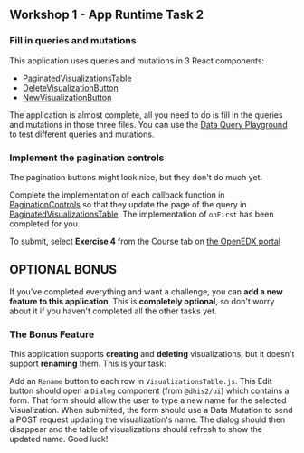 ## Workshop 1 - App Runtime Task 2

### Fill in queries and mutations

This application uses queries and mutations in 3 React components:
- [PaginatedVisualizationsTable](./src/components/PaginatedVisualizationsTable.js)
- [DeleteVisualizationButton](./src/components/DeleteVisualizationButton.js)
- [NewVisualizationButton](./src/components/NewVisualizationButton.js)

The application is almost complete, all you need to do is fill in the queries and mutations in those three files.  You can use the [Data Query Playground](https://runtime.dhis2.nu/playground) to test different queries and mutations.

### Implement the pagination controls

The pagination buttons might look nice, but they don't do much yet.

Complete the implementation of each callback function in [PaginationControls](./src/components/PaginationControls.js) so that they update the page of the query in [PaginatedVisualizationsTable](./src/components/PaginatedVisualizationsTable.js).  The implementation of `onFirst` has been completed for you.

To submit, select **Exercise 4** from the Course tab on [the OpenEDX portal](https://academy.dhis2.org/courses/course-v1:HISP_UiO+D2ADd100EN+2020_Q3)

## OPTIONAL BONUS

If you've completed everything and want a challenge, you can **add a new feature to this application**.  This is **completely optional**, so don't worry about it if you haven't completed all the other tasks yet.

### The Bonus Feature

This application supports **creating** and **deleting** visualizations, but it doesn't support **renaming** them.  This is your task:

Add an `Rename` button to each row in `VisualizationsTable.js`.  This Edit button should open a `Dialog` component (from `@dhis2/ui`) which contains a form.  That form should allow the user to type a new name for the selected Visualization.  When submitted, the form should use a Data Mutation to send a POST request updating the visualization's name.  The dialog should then disappear and the table of visualizations should refresh to show the updated name.  Good luck!
